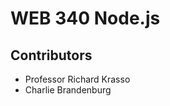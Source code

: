 <h1>WEB 340 Node.js</h1>
<h2>Contributors</h2>
<ul>
  <li>Professor Richard Krasso</li>
  <li>Charlie Brandenburg</li>  
</ul>
